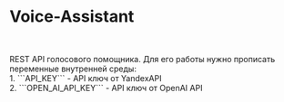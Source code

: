 # Voice-Assistant
<br/>
<p>
  REST API голосового помощника. Для его работы нужно прописать переменные внутренней среды:<br/>
    1. ```API_KEY``` - API ключ от YandexAPI <br/>
    2. ```OPEN_AI_API_KEY``` - API ключ от OpenAI API
</p>
